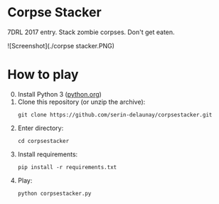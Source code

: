 # Corpse Stacker
7DRL 2017 entry. Stack zombie corpses. Don't get eaten.

![Screenshot](./corpse stacker.PNG)

# How to play

0. Install Python 3 ([python.org](https://www.python.org/downloads/))
0. Clone this repository (or unzip the archive): 
    ```
    git clone https://github.com/serin-delaunay/corpsestacker.git
    ```
0. Enter directory:
    ```
    cd corpsestacker
    ```
0. Install requirements:
    ```
    pip install -r requirements.txt
    ```
0. Play:
    ```
    python corpsestacker.py
    ```
